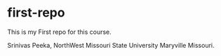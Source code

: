 # first-repo
This is my First repo for this course.

Srinivas Peeka,
NorthWest Missouri State University
Maryville Missouri.
